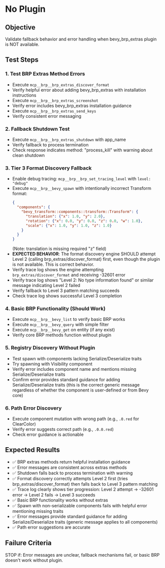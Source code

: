 # No Plugin

## Objective
Validate fallback behavior and error handling when bevy_brp_extras plugin is NOT available.

## Test Steps

### 1. Test BRP Extras Method Errors
- Execute `mcp__brp__brp_extras_discover_format`
- Verify helpful error about adding bevy_brp_extras with installation instructions
- Execute `mcp__brp__brp_extras_screenshot`
- Verify error includes bevy_brp_extras installation guidance
- Execute `mcp__brp__brp_extras_send_keys`
- Verify consistent error messaging

### 2. Fallback Shutdown Test
- Execute `mcp__brp__brp_extras_shutdown` with app_name
- Verify fallback to process termination
- Check response indicates method: "process_kill" with warning about clean shutdown

### 3. Tier 3 Format Discovery Fallback
- Enable debug tracing: `mcp__brp__brp_set_tracing_level` with `level: "debug"`
- Execute `mcp__brp__bevy_spawn` with intentionally incorrect Transform format:
  ```json
  {
    "components": {
      "bevy_transform::components::transform::Transform": {
        "translation": {"x": 1.0, "y": 2.0},
        "rotation": {"x": 0.0, "y": 0.0, "z": 0.0, "w": 1.0},
        "scale": {"x": 1.0, "y": 1.0, "z": 1.0}
      }
    }
  }
  ```
  (Note: translation is missing required "z" field)
- **EXPECTED BEHAVIOR**: The format discovery engine SHOULD attempt Level 2 (calling brp_extras/discover_format) first, even though the plugin is not available. This is correct behavior.
- Verify trace log shows the engine attempting `brp_extras/discover_format` and receiving -32601 error
- Verify trace log shows "Level 2: No type information found" or similar message indicating Level 2 failed
- Verify fallback to Level 3 pattern matching succeeds
- Check trace log shows successful Level 3 completion

### 4. Basic BRP Functionality (Should Work)
- Execute `mcp__brp__bevy_list` to verify basic BRP works
- Execute `mcp__brp__bevy_query` with simple filter
- Execute `mcp__brp__bevy_get` on entity (if any exist)
- Verify core BRP methods function without plugin

### 5. Registry Discovery Without Plugin
- Test spawn with components lacking Serialize/Deserialize traits
- Try spawning with Visibility component
- Verify error includes component name and mentions missing Serialize/Deserialize traits
- Confirm error provides standard guidance for adding Serialize/Deserialize traits (this is the correct generic message regardless of whether the component is user-defined or from Bevy core)

### 6. Path Error Discovery
- Execute component mutation with wrong path (e.g., `.0.red` for ClearColor)
- Verify error suggests correct path (e.g., `.0.0.red`)
- Check error guidance is actionable

## Expected Results
- ✅ BRP extras methods return helpful installation guidance
- ✅ Error messages are consistent across extras methods
- ✅ Shutdown falls back to process termination with warning
- ✅ Format discovery correctly attempts Level 2 first (tries brp_extras/discover_format) then falls back to Level 3 pattern matching
- ✅ Trace log clearly shows tier progression: Level 2 attempt → -32601 error → Level 2 fails → Level 3 succeeds
- ✅ Basic BRP functionality works without extras
- ✅ Spawn with non-serializable components fails with helpful error mentioning missing traits
- ✅ Error messages provide standard guidance for adding Serialize/Deserialize traits (generic message applies to all components)
- ✅ Path error suggestions are accurate

## Failure Criteria
STOP if: Error messages are unclear, fallback mechanisms fail, or basic BRP doesn't work without plugin.
